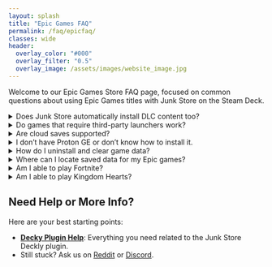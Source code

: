 ```yaml
---
layout: splash
title: "Epic Games FAQ"
permalink: /faq/epicfaq/
classes: wide
header:
  overlay_color: "#000"
  overlay_filter: "0.5"
  overlay_image: /assets/images/website_image.jpg
---
```

<div class="spacer mt-4"></div>

  Welcome to our Epic Games Store FAQ page, focused on common questions about using Epic Games titles with Junk Store on the Steam Deck.

<details class="faq-box">
  <summary>Does Junk Store automatically install DLC content too?</summary>
  <p>Yes, DLC is installed automatically by default.</p>
</details>

<details class="faq-box">
  <summary>Do games that require third-party launchers work?</summary>
  <p>Not yet — support exists in Legendary, but we haven’t implemented it due to limited testing resources. You can attempt to configure it manually using the CLI or modify the Epic script.</p>
</details>

<details class="faq-box">
  <summary>Are cloud saves supported?</summary>
  <p>While Legendary supports this, we haven't implemented it yet due to potential data loss risks. If you're tech-savvy, you can manually configure this via the CLI.</p>
</details>

<details class="troubleshooting-box">
  <summary>I don’t have Proton GE or don’t know how to install it.</summary>

  <p>
    To get Proton GE or other custom versions of Proton, you can use one of the following tools:
  </p>

  <ul>
    <li><strong>ProtonUp-QT</strong> — A simple app that lets you download and manage Proton versions. You can find it in the <strong>Discover Store</strong> (in Desktop Mode).</li>
    <li><strong>Wine Cellar</strong> — A Decky plugin that works similarly to ProtonUp-QT. If you already have Decky installed for other plugins, you can install Wine Cellar directly from the <strong>Decky Plugin Store</strong>.</li>
  </ul>

  <p>
    Once installed, use either tool to download the latest <strong>GE-Proton</strong> release. After that, you’ll be able to select it as a compatibility option in Junk Store.
  </p>

  <p>
    Please refer to our <a href="{{ '/plugin_tutorials/' | relative_url }}"> Plugin Tutorials</a> page. section to see how to change/check your Proton version if you are unsure how to do this.
  </p>
</details>

<details class="faq-box">
  <summary>How do I uninstall and clear game data?</summary>
  <p>In Junk Store, open the sliders menu for the game and choose 'Uninstall'. Then delete leftover files in either <code>~/Games/epic</code> or your microSD under <code>/Games/epic</code>.</p>
</details>

<details class="faq-box">
  <summary>Where can I locate saved data for my Epic games?</summary>
  <p>
    Get the <strong>Steam ID</strong> from the game’s info panel in Junk Store.<br>
    Then navigate to your Steam <code>compatdata</code> folder. Example path:<br>
    <code>.local/share/Steam/steamapps/compatdata/SteamID/pfx/drive_c/users/steamuser/local settings/application data/Dying Light/Saved</code>
  </p>
</details>

<details class="faq-box">
  <summary>Am I able to play Fortnite?</summary>
  <p>Unfortunately, Epic Games does not support Fortnite on Linux. This means our plugin cannot magically enable Fortnite gameplay on SteamOS.</p>
  <p>Epic’s decision stems from their refusal to enable anti-cheat functionality for Linux systems. Please refrain from requesting help with Fortnite — it’s not something we can fix.</p>
  <p>More info: <a href="https://www.theverge.com/2022/2/8/22923163/fortnite-steam-deck-update-epic-tim-sweeney" target="_blank" rel="noopener noreferrer">The Verge article</a>.</p>
</details>

<details class="faq-box">
  <summary>Am I able to play Kingdom Hearts?</summary>
  <p>
  Kingdom Hearts has known compatibility issues on Linux, and this isn’t specific to Junk Store. We haven’t been able to test it ourselves as we don’t own a copy, so we can’t provide official support or recommendations at this time.
</p>
<p>
  That said, you’re welcome to search for fixes or community workarounds online — others have experimented with getting it running and may have suggestions to share.
</p>
</details>

<h2>Need Help or More Info?</h2>
<p>Here are your best starting points:</p>
<ul>
  <li>
    <strong><a href="{{ '/deckyhelp' | relative_url }}">Decky Plugin Help</a></strong>: Everything you need related to the Junk Store Deckly plugin.
  </li>
<li>
    Still stuck? Ask us on 
    <a href="https://www.reddit.com/r/JunkStore/" target="_blank">Reddit</a> or 
    <a href="https://discord.gg/6mRUhR6Teh" target="_blank">Discord</a>.
  </li>
</ul>